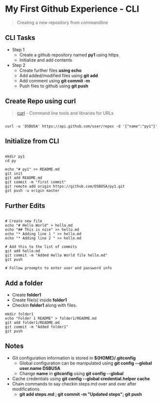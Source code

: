 # My First Github Experience  - CLI

>Creating a new repository from commandline 

## CLI Tasks
* Step 1
  * Create a github repository named __py1__ using https
  * Initialize and add contents
* Step 2
  * Create further files __using echo__
  * Add added/modified files using __git add__
  * Add comment using __git commit -m__
  * Push  files to github using __git push__


## Create Repo using curl
> [curl](https://curl.haxx.se/) - Command line tools and libraries for URLs

~~~~

curl -u 'DSBUSA' https://api.github.com/user/repos -d '{"name":"py1"}'

~~~~

## Initialize from CLI

~~~~

mkdir py1
cd py

echo "# py1" >> README.md
git init
git add README.md
git commit -m "first commit"
git remote add origin https://github.com/DSBUSA/py1.git
git push -u origin master

~~~~

## Further Edits

~~~~

# Create new file
echo "# Hello World" > hello.md
echo "## This is nice" >> hello.md
echo "* Adding line 1 " >> hello.md
echo "* Adding line 2 " >> hello.md

# Add this to the list of commits
git add hello.md
git commit -m "Added Hello World file hello.md"
git push

# Follow proompts to enter user and password info

~~~~

## Add a folder
* Create __folder1__
* Create file(s) inside __folder1__
* Checkin __folder1__ along with files.

~~~~
mkdir folder1
echo "Folder 1 README" > folder1/README.md
git add folder1/README.md
git commit -m "Added folder1"
git push
~~~~

## Notes
* Git configuration information is stored in __${HOME}/.gitconfig__
  * Global configuration can be manipulated using __git config --global user.name DSBUSA__
  * Change __name__ in __gitconfig__  using __git config --global__ 
* Cache credentials using __git config --global credential.helper cache__
* Chain commands to say checkin steps.md over and over after modifications
  * __git add steps.md ; git commit -m "Updated steps"; git push__
